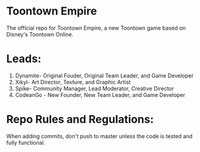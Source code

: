 # Toontown Empire
The official repo for Toontown Empire, a new Toontown game based on Disney's Toontown Online.

# Leads:
 
 1. Dynamite- Original Fouder, Original Team Leader, and Game Developer
 2. Xikyl- Art Director, Texture, and Graphic Artist
 3. Spike- Community Manager, Lead Moderator, Creative Director
 4. CodeanGo - New Founder, New Team Leader, and Game Developer
 
# Repo Rules and Regulations:

When adding commits, don't push to master unless the code is tested and fully functional.
